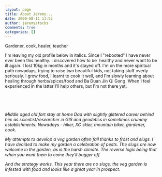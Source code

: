 ```yaml
---
layout: page
title: About Jeremy...
date: 2009-08-11 11:52
author: jeremystocks
comments: true
categories: []
---
```

Gardener, cook, healer, teacher

I'm leaving my old profile below in italics. Since I "rebooted" I have never ever been this healthy. I discovered how to be  healthy and never want to be ill again. I lost 10kg in months and it's stayed off. I'm on the more spiritual path nowadays, trying to raise two beautiful kids, not taking stuff overly seriously. I grow food, I learnt to cook it well, and I'm slowly learning about healing through herbs/spices/food and Ba Duan Jin Qi Gong. When I feel experienced in the latter I'll help others, but I'm not there yet.

&nbsp;

&nbsp;

<em>Middle aged old fart stay at home Dad with slightly glittered career behind him as scientist/researcher in GIS and geodetics in sometimes crummy establishments. Nowadays - hiker, XC skier, mountain biker, gardener, cook.</em>

<em>My attempts to develop a veg garden often fail thanks to frost and slugs. I have decided to make my garden a celebration of pests. The slugs are now welcome in the garden, as is the harsh climate. The reverse logic being that when you want them to come they'll bugger off.</em>

<em>And the strategy works. This year there are no slugs, the veg garden is infested with food and looks like a great year in prospect.</em>
